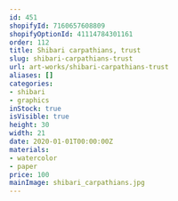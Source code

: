 ```yaml
---
id: 451
shopifyId: 7160657608809
shopifyOptionId: 41114784301161
order: 112
title: Shibari carpathians, trust
slug: shibari-carpathians-trust
url: art-works/shibari-carpathians-trust
aliases: []
categories:
- shibari
- graphics
inStock: true
isVisible: true
height: 30
width: 21
date: 2020-01-01T00:00:00Z
materials:
- watercolor
- paper
price: 100
mainImage: shibari_carpathians.jpg
---
```

